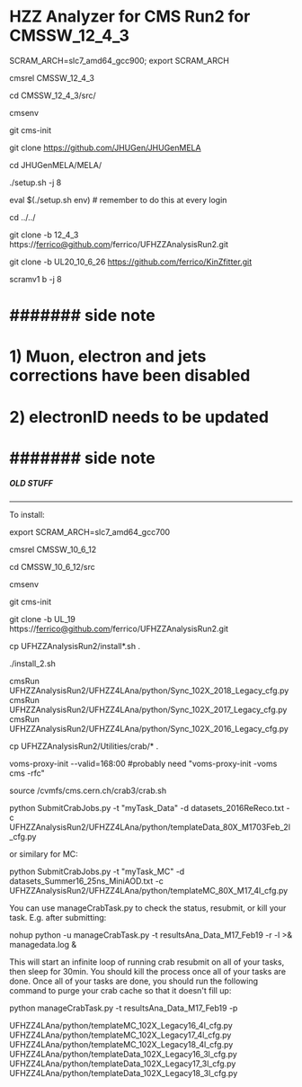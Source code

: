 # HZZ Analyzer for CMS Run2 for CMSSW_12_4_3


SCRAM_ARCH=slc7_amd64_gcc900; export SCRAM_ARCH

cmsrel CMSSW_12_4_3

cd CMSSW_12_4_3/src/

cmsenv

git cms-init

git clone https://github.com/JHUGen/JHUGenMELA

cd JHUGenMELA/MELA/

./setup.sh -j 8

eval $(./setup.sh env) # remember to do this at every login

cd ../../

git clone -b 12_4_3 https://ferrico@github.com/ferrico/UFHZZAnalysisRun2.git

git clone -b UL20_10_6_26  https://github.com/ferrico/KinZfitter.git

scramv1 b -j 8


# ####### side note #######
# 1) Muon, electron and jets corrections have been disabled
# 2) electronID needs to be updated
# ####### side note #######




##### OLD STUFF #####
------

To install:

export SCRAM_ARCH=slc7_amd64_gcc700

cmsrel CMSSW_10_6_12

cd CMSSW_10_6_12/src

cmsenv

git cms-init

git clone -b UL_19 https://ferrico@github.com/ferrico/UFHZZAnalysisRun2.git

cp UFHZZAnalysisRun2/install*.sh .

./install_2.sh

cmsRun UFHZZAnalysisRun2/UFHZZ4LAna/python/Sync_102X_2018_Legacy_cfg.py
cmsRun UFHZZAnalysisRun2/UFHZZ4LAna/python/Sync_102X_2017_Legacy_cfg.py
cmsRun UFHZZAnalysisRun2/UFHZZ4LAna/python/Sync_102X_2016_Legacy_cfg.py

cp UFHZZAnalysisRun2/Utilities/crab/* .

voms-proxy-init --valid=168:00
#probably need "voms-proxy-init -voms cms -rfc"

source /cvmfs/cms.cern.ch/crab3/crab.sh

python SubmitCrabJobs.py -t "myTask_Data" -d datasets_2016ReReco.txt -c UFHZZAnalysisRun2/UFHZZ4LAna/python/templateData_80X_M1703Feb_2l_cfg.py

or similary for MC:

python SubmitCrabJobs.py -t "myTask_MC" -d datasets_Summer16_25ns_MiniAOD.txt -c UFHZZAnalysisRun2/UFHZZ4LAna/python/templateMC_80X_M17_4l_cfg.py

You can use manageCrabTask.py to check the status, resubmit, or kill your task. E.g. after submitting:

nohup python -u manageCrabTask.py -t resultsAna_Data_M17_Feb19 -r -l >& managedata.log &

This will start an infinite loop of running crab resubmit on all of your tasks, then sleep for 30min. You should kill the process once all of your tasks are done. Once all of your tasks are done, you should run the following command to purge your crab cache so that it doesn't fill up:

python manageCrabTask.py -t resultsAna_Data_M17_Feb19 -p

UFHZZ4LAna/python/templateMC_102X_Legacy16_4l_cfg.py
UFHZZ4LAna/python/templateMC_102X_Legacy17_4l_cfg.py
UFHZZ4LAna/python/templateMC_102X_Legacy18_4l_cfg.py
UFHZZ4LAna/python/templateData_102X_Legacy16_3l_cfg.py
UFHZZ4LAna/python/templateData_102X_Legacy17_3l_cfg.py
UFHZZ4LAna/python/templateData_102X_Legacy18_3l_cfg.py
